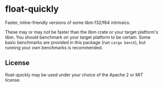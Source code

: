 # float-quickly

Faster, inline-friendly versions of some libm f32/f64 intrinsics.

These may or may not be faster than the libm crate or your target platform's libm. You should benchmark on your target platform to be certain. Some basic benchmarks are provided in this package (run `cargo bench`), but running your own benchmarks is recommended.

License
-------

float-quickly may be used under your choice of the Apache 2 or MIT license.
